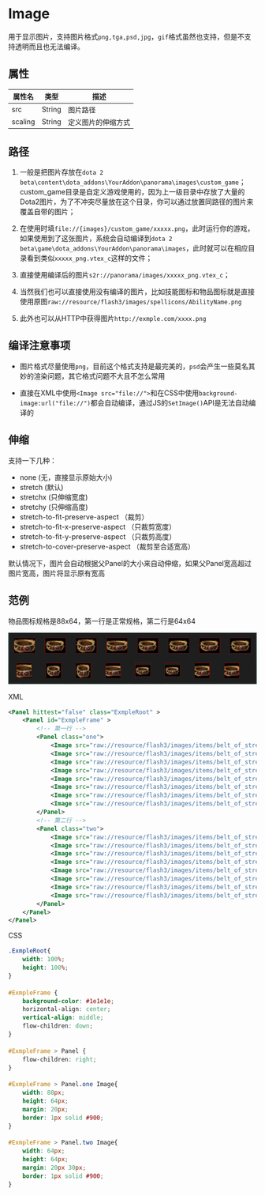 # Image

用于显示图片，支持图片格式`png,tga,psd,jpg`，`gif`格式虽然也支持，但是不支持透明而且也无法编译。

## 属性

| 属性名        | 类型      | 描述  |
| ------------ |:--------:| ----- |
| src          | String   | 图片路径 |
| scaling      | String   | 定义图片的伸缩方式 |

## 路径

1. 一般是把图片存放在`dota 2 beta\content\dota_addons\YourAddon\panorama\images\custom_game`；
custom_game目录是自定义游戏使用的，因为上一级目录中存放了大量的Dota2图片，为了不冲突尽量放在这个目录，你可以通过放置同路径的图片来覆盖自带的图片；

1. 在使用时填`file://{images}/custom_game/xxxxx.png`，此时运行你的游戏，如果使用到了这张图片，系统会自动编译到`dota 2 beta\game\dota_addons\YourAddon\panorama\images`，此时就可以在相应目录看到类似`xxxxx_png.vtex_c`这样的文件；

1. 直接使用编译后的图片`s2r://panorama/images/xxxxx_png.vtex_c`；

1. 当然我们也可以直接使用没有编译的图片，比如技能图标和物品图标就是直接使用原图`raw://resource/flash3/images/spellicons/AbilityName.png`

1. 此外也可以从HTTP中获得图片`http://exmple.com/xxxx.png`

## 编译注意事项

- 图片格式尽量使用`png`，目前这个格式支持是最完美的，`psd`会产生一些莫名其妙的渲染问题，其它格式问题不大且不怎么常用

- 直接在XML中使用`<Image src="file://">`和在CSS中使用`background-image:url("file://")`都会自动编译，通过JS的`SetImage()`API是无法自动编译的

## 伸缩

支持一下几种：
- none (无，直接显示原始大小)
- stretch (默认)
- stretchx (只伸缩宽度)
- stretchy (只伸缩高度)
- stretch-to-fit-preserve-aspect （裁剪）
- stretch-to-fit-x-preserve-aspect （只裁剪宽度）
- stretch-to-fit-y-preserve-aspect （只裁剪高度）
- stretch-to-cover-preserve-aspect （裁剪至合适宽高）

默认情况下，图片会自动根据父Panel的大小来自动伸缩，如果父Panel宽高超过图片宽高，图片将显示原有宽高

## 范例

物品图标规格是88x64，第一行是正常规格，第二行是64x64

![](./imgs/Image_exmple.jpg)

XML
```xml
<Panel hittest="false" class="ExmpleRoot" >
	<Panel id="ExmpleFrame" >
		<!-- 第一行 -->
		<Panel class="one">
			<Image src="raw://resource/flash3/images/items/belt_of_strength.png" scaling="none" />
			<Image src="raw://resource/flash3/images/items/belt_of_strength.png" />
			<Image src="raw://resource/flash3/images/items/belt_of_strength.png" scaling="stretchx" />
			<Image src="raw://resource/flash3/images/items/belt_of_strength.png" scaling="stretchy" />
			<Image src="raw://resource/flash3/images/items/belt_of_strength.png" scaling="stretch-to-fit-preserve-aspect" />
			<Image src="raw://resource/flash3/images/items/belt_of_strength.png" scaling="stretch-to-fit-x-preserve-aspect" />
			<Image src="raw://resource/flash3/images/items/belt_of_strength.png" scaling="stretch-to-fit-y-preserve-aspect" />
			<Image src="raw://resource/flash3/images/items/belt_of_strength.png" scaling="stretch-to-cover-preserve-aspect" />
		</Panel>
		<!-- 第二行 -->
		<Panel class="two">
			<Image src="raw://resource/flash3/images/items/belt_of_strength.png" scaling="none" />
			<Image src="raw://resource/flash3/images/items/belt_of_strength.png" />
			<Image src="raw://resource/flash3/images/items/belt_of_strength.png" scaling="stretchx" />
			<Image src="raw://resource/flash3/images/items/belt_of_strength.png" scaling="stretchy" />
			<Image src="raw://resource/flash3/images/items/belt_of_strength.png" scaling="stretch-to-fit-preserve-aspect" />
			<Image src="raw://resource/flash3/images/items/belt_of_strength.png" scaling="stretch-to-fit-x-preserve-aspect" />
			<Image src="raw://resource/flash3/images/items/belt_of_strength.png" scaling="stretch-to-fit-y-preserve-aspect" />
			<Image src="raw://resource/flash3/images/items/belt_of_strength.png" scaling="stretch-to-cover-preserve-aspect" />
		</Panel>
	</Panel>
</Panel>
```

CSS

```css
.ExmpleRoot{
	width: 100%;
	height: 100%;
}

#ExmpleFrame {
	background-color: #1e1e1e;
	horizontal-align: center;
	vertical-align: middle;
	flow-children: down;
}

#ExmpleFrame > Panel {
	flow-children: right;
}

#ExmpleFrame > Panel.one Image{
	width: 88px;
	height: 64px;
	margin: 20px;
	border: 1px solid #900;
}

#ExmpleFrame > Panel.two Image{
	width: 64px;
	height: 64px;
	margin: 20px 30px;
	border: 1px solid #900;
}
```